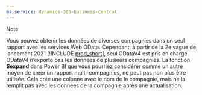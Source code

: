 ```yaml
---
ms.service: dynamics-365-business-central
---
```

> [!NOTE]
> Vous pouvez obtenir les données de diverses compagnies dans un seul rapport avec les services Web OData. Cependant, à partir de la 2e vague de lancement 2021 [!INCLUDE [prod_short](prod_short.md)], seul ODataV4 est pris en charge. ODataV4 n’exporte pas les données de plusieurs compagnies. La fonction **$expand** dans Power BI que vous pourriez considérer comme un autre moyen de créer un rapport multi-compagnies, ne peut pas non plus être utilisée. Cela crée une colonne avec le nom de la compagnie, mais ne la remplit pas avec les données de la compagnie après une actualisation.